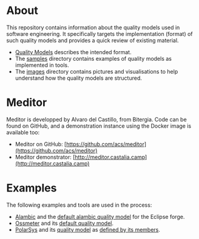 
# About

This repository contains information about the quality models used in software engineering. It specifically targets the implementation (format) of such quality models and provides a quick review of existing material.

* [Quality Models](/quality_models.html) describes the intended format.
* The [samples](https://github.com/borisbaldassari/se-quality-models/tree/master/samples) directory contains examples of quality models as implemented in tools.
* The [images](https://github.com/borisbaldassari/se-quality-models/tree/master/images) directory contains pictures and visualisations to help understand how the quality models are structured.

# Meditor

Meditor is developped by Alvaro del Castillo, from Bitergia. Code can be found on GitHub, and a demonstration instance using the Docker image is available too:

* Meditor on GitHub: [https://github.com/acs/meditor](https://github.com/acs/meditor) 
* Meditor demonstrator: [http://meditor.castalia.camp](http://meditor.castalia.camp)

# Examples

The following examples and tools are used in the process:

* [Alambic](https://alambic.io) and the [default alambic quality model](samples/qm_alambic.json) for the Eclipse forge.
* [Ossmeter](http://crossminer.org) and its [default quality model](samples/qm_ossmeter.json).
* [PolarSys](https://polarsys.org) and its [quality model](samples/qm_polarsys.json) as [defined by its members](https://wiki.polarsys.org/EclipseQualityModel).
